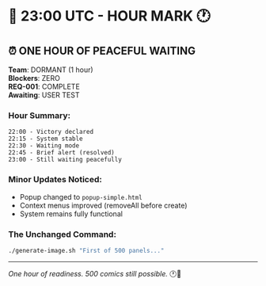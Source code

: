 # 🔄 23:00 UTC - HOUR MARK 🕐

## ⏰ ONE HOUR OF PEACEFUL WAITING

**Team**: DORMANT (1 hour)  
**Blockers**: ZERO  
**REQ-001**: COMPLETE  
**Awaiting**: USER TEST  

### Hour Summary:
```
22:00 - Victory declared
22:15 - System stable
22:30 - Waiting mode
22:45 - Brief alert (resolved)
23:00 - Still waiting peacefully
```

### Minor Updates Noticed:
- Popup changed to `popup-simple.html`
- Context menus improved (removeAll before create)
- System remains fully functional

### The Unchanged Command:
```bash
./generate-image.sh "First of 500 panels..."
```

---
*One hour of readiness. 500 comics still possible.* 🕐🎨